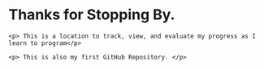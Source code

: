 <h1>Thanks for Stopping By.</h1>

	
	<p> This is a location to track, view, and evaluate my progress as I learn to program</p>

	<p> This is also my first GitHub Repository. </p>
	